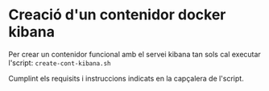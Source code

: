 # Creació d'un contenidor docker kibana

Per crear un contenidor funcional amb el servei kibana tan sols cal 
executar l'script: `create-cont-kibana.sh`

Cumplint els requisits i instruccions indicats en la capçalera de l'script.
